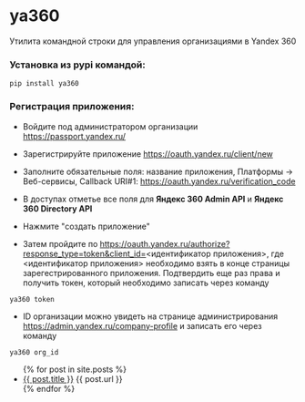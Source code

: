 # ya360
Утилита командной строки для управления организациями в Yandex 360

### Установка из pypi командой:
```
pip install ya360
```

### Регистрация приложения:

- Войдите под администратором организации https://passport.yandex.ru/

- Зарегистрируйте приложение https://oauth.yandex.ru/client/new

- Заполните обязательные поля: название приложения, Платформы -> Веб-сервисы, Callback URI#1: https://oauth.yandex.ru/verification_code

- В доступах отметье все поля для **Яндекс 360 Admin API** и **Яндекс 360 Directory API**

- Нажмите "создать приложение"

- Затем пройдите по https://oauth.yandex.ru/authorize?response_type=token&client_id=<идентификатор приложения>, где <идентификатор приложения> необходимо взять в конце страницы зарегестрированного приложения. Подтвердить еще раз права и получить токен, который необходимо записать через команду
```
ya360 token
```

- ID организации можно увидеть на странице администрирования https://admin.yandex.ru/company-profile и записать его через команду
```
ya360 org_id
```

<ul>
  {% for post in site.posts %}
    <li>
      <a href="{{ post.url }}">{{ post.title }}</a> {{ post.url }}
    </li>
  {% endfor %}
</ul>

